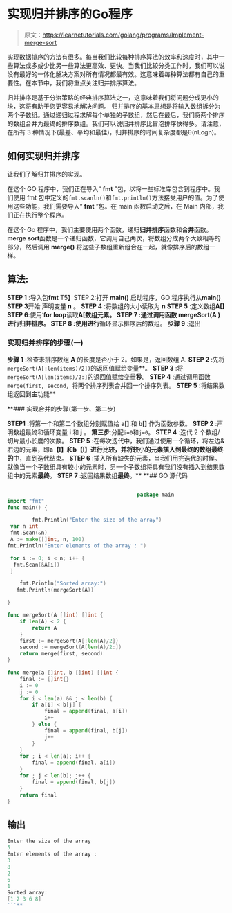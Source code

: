 # 实现归并排序的Go程序

> 原文：<https://learnetutorials.com/golang/programs/Implement-merge-sort>

实现数据排序的方法有很多。每当我们比较每种排序算法的效率和速度时，其中一些算法或多或少比另一些算法更高效、更快。当我们比较分类工作时，我们可以说没有最好的一体化解决方案对所有情况都最有效。这意味着每种算法都有自己的重要性。在本节中，我们将重点关注归并排序算法。

归并排序是基于分治策略的经典排序算法之一，这意味着我们将问题分成更小的块，这将有助于您更容易地解决问题。
归并排序的基本思想是将输入数组拆分为两个子数组。通过递归过程求解每个单独的子数组，然后在最后，我们将两个排序的数组合并为最终的排序数组。我们可以说归并排序比冒泡排序快得多。请注意，在所有 3 种情况下(最差、平均和最佳)，归并排序的时间复杂度都是θ(nLogn)。

## 如何实现归并排序

让我们了解归并排序的实现。

在这个 GO 程序中，我们正在导入“ **fmt** ”包，以将一些标准库包含到程序中。我们使用 fmt 包中定义的`fmt.scanln()`和`fmt.println()`方法接受用户的值。为了使用这些功能，我们需要导入“ **fmt** ”包。在 main 函数启动之后，在 Main 内部，我们正在执行整个程序。

在这个 Go 程序中，我们主要使用两个函数，递归**归并排序**函数和**合并**函数。
**merge sort**函数是一个递归函数，它调用自己两次，将数组分成两个大致相等的部分，然后调用 **merge()** 将这些子数组重新组合在一起，就像排序后的数组一样。

## 算法:

**STEP 1** :导入包**fmt**
T5】STEP 2:打开 **main()** 启动程序，GO 程序执行从**main()**
**STEP 3**开始:声明变量 **n** 。
**STEP 4** :将数组的大小读取为 **n**
**STEP 5** :定义数组**A[]**
**STEP 6**:使用‘**for loop**读取**A[**数组元素。
**STEP 7** :通过调用函数 **mergeSort(A** )进行归并排序。
**STEP 8** :使用**进行**循环显示排序后的数组。
**步骤 9** :退出

### 实现归并排序的步骤(一)

**步骤 1** :检查未排序数组 **A** 的长度是否小于 2。如果是，返回数组 A.
**STEP 2** :先将`mergeSort(A[:len(items)/2])`的返回值赋给变量**。
**STEP 3** :将`mergeSort(A[len(items)/2:]`的返回值赋给变量**秒**。
**STEP 4** :通过调用函数`merge(first, second`，将两个排序列表合并回一个排序列表。
**STEP 5** :将结果数组返回到**主**功能**

 **### 实现合并的步骤(第一步、第二步)

**STEP1** :将第一个和第二个数组分别赋值给 **a[]** 和 **b[]** 作为函数参数。
**STEP 2** :声明数组最终和循环变量 **i** 和 **j** 。
**第三步**:分配`i=0`和`j=0`。
**STEP 4** :迭代 2 个数组/切片最小长度的次数。
**STEP 5** :在每次迭代中，我们通过使用一个循环，将左边&右边的元素，即**a【I】**和**b【I】**进行比较，并将较小的元素插入到最终的数组**最终的**中，直到迭代结束。
**STEP 6** :插入所有缺失的元素，当我们用完迭代的时候。就像当一个子数组具有较小的元素时，另一个子数组将具有我们没有插入到结果数组中的元素**最终**。
**STEP 7** :返回结果数组**最终**。**  **## GO 源代码

```go

                                          package main
import "fmt"
func main() {

        fmt.Println("Enter the size of the array")
 var n int
 fmt.Scan(&n)
 A := make([]int, n, 100)
fmt.Println("Enter elements of the array : ")

 for i := 0; i < n; i++ {
  fmt.Scan(&A[i])
 }

    fmt.Println("Sorted array:")
   fmt.Println(mergeSort(A))

}

func mergeSort(A []int) []int {
    if len(A) < 2 {
        return A
    }
    first := mergeSort(A[:len(A)/2])
    second := mergeSort(A[len(A)/2:])
    return merge(first, second)
}

func merge(a []int, b []int) []int {
    final := []int{}
    i := 0
    j := 0
    for i < len(a) && j < len(b) {
        if a[i] < b[j] {
            final = append(final, a[i])
            i++
        } else {
            final = append(final, b[j])
            j++
        }
    }
    for ; i < len(a); i++ {
        final = append(final, a[i])
    }
    for ; j < len(b); j++ {
        final = append(final, b[j])
    }
    return final
} 

```

## 输出

```go
Enter the size of the array
5
Enter elements of the array : 
3
8
2
6
1
Sorted array:
[1 2 3 6 8] 
```**
